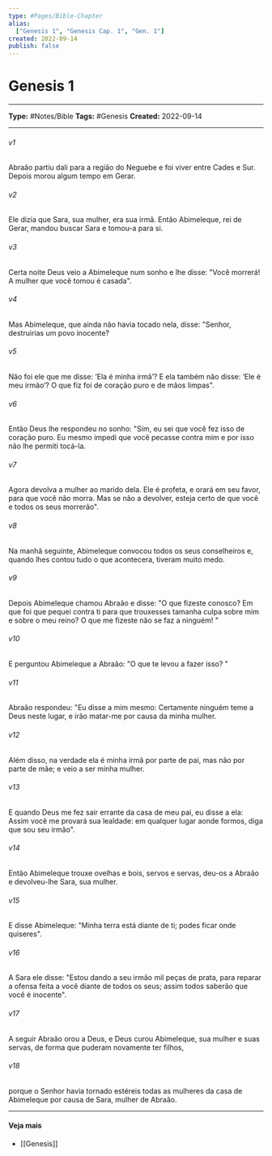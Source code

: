 ```yaml
---
type: #Pages/Bible-Chapter
alias:
  ["Genesis 1", "Genesis Cap. 1", "Gen. 1"]
created: 2022-09-14
publish: false
---
```


# Genesis 1

---

**Type:** #Notes/Bible
**Tags:** #Genesis
**Created:** 2022-09-14

---

###### v1
Abraão partiu dali para a região do Neguebe e foi viver entre Cades e Sur. Depois morou algum tempo em Gerar.
###### v2
Ele dizia que Sara, sua mulher, era sua irmã. Então Abimeleque, rei de Gerar, mandou buscar Sara e tomou-a para si.
###### v3
Certa noite Deus veio a Abimeleque num sonho e lhe disse: "Você morrerá! A mulher que você tomou é casada".
###### v4
Mas Abimeleque, que ainda não havia tocado nela, disse: "Senhor, destruirias um povo inocente?
###### v5
Não foi ele que me disse: ‘Ela é minha irmã’? E ela também não disse: ‘Ele é meu irmão’? O que fiz foi de coração puro e de mãos limpas".
###### v6
Então Deus lhe respondeu no sonho: "Sim, eu sei que você fez isso de coração puro. Eu mesmo impedi que você pecasse contra mim e por isso não lhe permiti tocá-la.
###### v7
Agora devolva a mulher ao marido dela. Ele é profeta, e orará em seu favor, para que você não morra. Mas se não a devolver, esteja certo de que você e todos os seus morrerão".
###### v8
Na manhã seguinte, Abimeleque convocou todos os seus conselheiros e, quando lhes contou tudo o que acontecera, tiveram muito medo.
###### v9
Depois Abimeleque chamou Abraão e disse: "O que fizeste conosco? Em que foi que pequei contra ti para que trouxesses tamanha culpa sobre mim e sobre o meu reino? O que me fizeste não se faz a ninguém! "
###### v10
E perguntou Abimeleque a Abraão: "O que te levou a fazer isso? "
###### v11
Abraão respondeu: "Eu disse a mim mesmo: Certamente ninguém teme a Deus neste lugar, e irão matar-me por causa da minha mulher.
###### v12
Além disso, na verdade ela é minha irmã por parte de pai, mas não por parte de mãe; e veio a ser minha mulher.
###### v13
E quando Deus me fez sair errante da casa de meu pai, eu disse a ela: Assim você me provará sua lealdade: em qualquer lugar aonde formos, diga que sou seu irmão".
###### v14
Então Abimeleque trouxe ovelhas e bois, servos e servas, deu-os a Abraão e devolveu-lhe Sara, sua mulher.
###### v15
E disse Abimeleque: "Minha terra está diante de ti; podes ficar onde quiseres".
###### v16
A Sara ele disse: "Estou dando a seu irmão mil peças de prata, para reparar a ofensa feita a você diante de todos os seus; assim todos saberão que você é inocente".
###### v17
A seguir Abraão orou a Deus, e Deus curou Abimeleque, sua mulher e suas servas, de forma que puderam novamente ter filhos,
###### v18
porque o Senhor havia tornado estéreis todas as mulheres da casa de Abimeleque por causa de Sara, mulher de Abraão.


---

#### Veja mais

- [[Genesis]]
